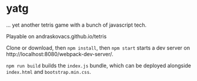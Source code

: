 # yatg
...  yet another tetris game with a bunch of javascript tech.

Playable on andraskovacs.github.io/tetris

Clone or download, then `npm install`, then `npm start` starts a dev server on http://localhost:8080/webpack-dev-server/.

`npm run build` builds the `index.js` bundle, which can be deployed alongside `index.html` and `bootstrap.min.css`.
